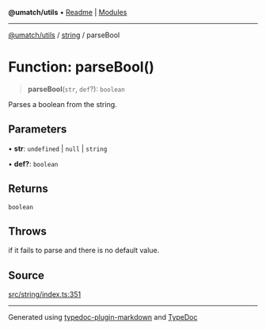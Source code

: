**@umatch/utils** • [Readme](../../index.md) \| [Modules](../../modules.md)

***

[@umatch/utils](../../modules.md) / [string](../index.md) / parseBool

# Function: parseBool()

> **parseBool**(`str`, `def`?): `boolean`

Parses a boolean from the string.

## Parameters

• **str**: `undefined` \| `null` \| `string`

• **def?**: `boolean`

## Returns

`boolean`

## Throws

if it fails to parse and there is no default value.

## Source

[src/string/index.ts:351](https://github.com/umatch-oficial/utils/blob/ed8915b/src/string/index.ts#L351)

***

Generated using [typedoc-plugin-markdown](https://www.npmjs.com/package/typedoc-plugin-markdown) and [TypeDoc](https://typedoc.org/)
